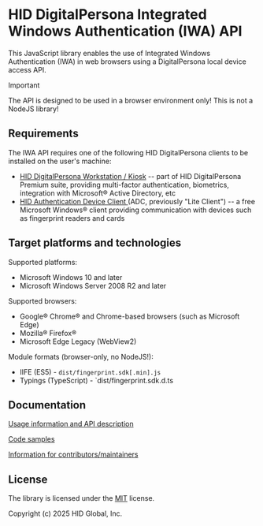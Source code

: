 # HID DigitalPersona Integrated Windows Authentication (IWA) API

This JavaScript library enables the use of Integrated Windows Authentication (IWA) in web browsers using a DigitalPersona local device access API.

> [!IMPORTANT]
> The API is designed to be used in a browser environment only!
This is not a NodeJS library!

## Requirements

The IWA API requires one of the following HID DigitalPersona clients to be installed on the user's machine:

* [HID DigitalPersona Workstation / Kiosk](https://www.hidglobal.com/product-mix/digitalpersona) -- part of HID DigitalPersona Premium suite, providing multi-factor authentication, biometrics, integration with Microsoft® Active Directory, etc
* [HID Authentication Device Client ](https://digitalpersona.hidglobal.com/lite-client/) (ADC, previously "Lite Client") -- a free Microsoft Windows® client providing communication with devices such as fingerprint readers and cards

## Target platforms and technologies

Supported platforms:

* Microsoft Windows 10 and later
* Microsoft Windows Server 2008 R2 and later

Supported browsers:

* Google® Chrome®  and Chrome-based browsers (such as Microsoft Edge)
* Mozilla® Firefox®
* Microsoft Edge Legacy (WebView2)

Module formats (browser-only, no NodeJS!):

* IIFE (ES5) - `dist/fingerprint.sdk[.min].js`
* Typings (TypeScript) - `dist/fingerprint.sdk.d.ts

## Documentation

[Usage information and API description](./docs/usage/index.adoc)

[Code samples](samples)

[Information for contributors/maintainers](./docs/maintain/index.adoc)

## License

The library is licensed under the [MIT](./LICENSE) license.

Copyright (c) 2025 HID Global, Inc.

